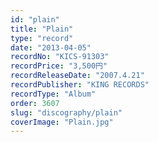 ```yaml
---
id: "plain"
title: "Plain"
type: "record"
date: "2013-04-05"
recordNo: "KICS-91303"
recordPrice: "3,500円"
recordReleaseDate: "2007.4.21"
recordPublisher: "KING RECORDS"
recordType: "Album"
order: 3607
slug: "discography/plain"
coverImage: "Plain.jpg"
---
```



